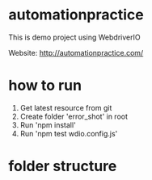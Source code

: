 # automationpractice
This is demo project using WebdriverIO 

Website: http://automationpractice.com/

# how to run
1. Get latest resource from git
2. Create folder 'error_shot' in root
3. Run 'npm install'
4. Run 'npm test wdio.config.js'

# folder structure
